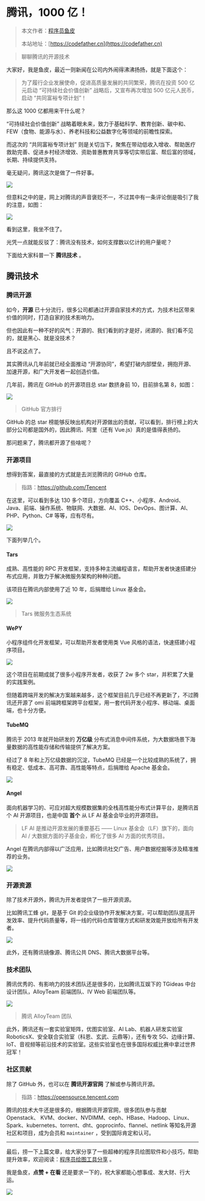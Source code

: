 # 腾讯，1000 亿！

> 本文作者：[程序员鱼皮](https://yuyuanweb.feishu.cn/wiki/Abldw5WkjidySxkKxU2cQdAtnah)
>
> 本站地址：[https://codefather.cn](https://codefather.cn)

> 聊聊腾讯的开源技术

大家好，我是鱼皮，最近一则新闻在公司内外闹得沸沸扬扬，就是下面这个：

> 为了履行企业发展使命，促进高质量发展的共同繁荣，腾讯在投资 500 亿元启动 “可持续社会价值创新” 战略后，又宣布再次增加 500 亿元人民币，启动 “共同富裕专项计划”！

那么这 1000 亿都用来干什么呢？

“可持续社会价值创新” 战略着眼未来，致力于基础科学、教育创新、碳中和、FEW（食物、能源与水）、养老科技和公益数字化等领域的前瞻性探索。

而这次的 “共同富裕专项计划”  则是关切当下，聚焦在带动低收入增收、帮助医疗救助完善、促进乡村经济增效、资助普惠教育共享等切实带后富、帮后富的领域，长期、持续提供支持。

毫无疑问，腾讯这次是做了一件好事。

![](https://pic.yupi.icu/5563/202311091223057.png)

但意料之中的是，网上对腾讯的声音褒贬不一，不过其中有一条评论倒是吸引了我的注意，如图：

![](https://pic.yupi.icu/5563/202311091223033.png)

看到这里，我坐不住了。

光凭一点就能反驳了：腾讯没有技术，如何支撑数以亿计的用户量呢？

下面给大家科普一下 **腾讯技术** 。

## 腾讯技术

### 腾讯开源

如今，**开源** 已十分流行，很多公司都通过开源自家技术的方式，为技术社区带来价值的同时，打造自家的技术影响力。

但也因此有一种不好的风气：开源的、我们看到的才是好，闭源的、我们看不见的，就是黑心、就是没技术？

且不说这点了。

其实腾讯从几年前就已经全面推动 “开源协同”，希望打破内部壁垒，拥抱开源、加速开源，和广大开发者一起创造价值。

几年前，腾讯在 GitHub 的开源项目总 star 数挤身前 10，目前排名第 8，如图：

![](https://pic.yupi.icu/5563/202311091223046.png)

> GitHub 官方排行

GitHub 的总 star 榜能够反映出机构对开源做出的贡献，可以看到，排行榜上的大部分公司都是国外的，因此腾讯、阿里（还有 Vue.js）真的是值得表扬的。

那问题来了，腾讯都开源了些啥呢？

### 开源项目

想得到答案，最直接的方式就是去浏览腾讯的 GitHub 仓库。

> 指路：https://github.com/Tencent

在这里，可以看到多达 130 多个项目，方向覆盖 C++、小程序、Android、Java、前端、操作系统、物联网、大数据、AI、IOS、DevOps、图计算、AI、PHP、Python、C# 等等，应有尽有。

![](https://pic.yupi.icu/5563/202311091223051.png)

下面列举几个。

#### Tars

成熟、高性能的 RPC 开发框架，支持多种主流编程语言，帮助开发者快速搭建分布式应用，并致力于解决微服务架构的种种问题。

该项目在腾讯内部使用了近 10 年，后捐赠给 Linux 基金会。

![](https://pic.yupi.icu/5563/202311091223070.png)

> Tars 微服务生态系统

#### WePY

小程序组件化开发框架，可以帮助开发者使用类 Vue 风格的语法，快速搭建小程序项目。

![](https://pic.yupi.icu/5563/202311091223982.png)

这个项目在前期成就了很多小程序开发者，收获了 2w 多个 star，并积累了大量的实践案例。

但随着跨端开发的解决方案越来越多，这个框架目前几乎已经不再更新了，不过腾讯还开源了 omi 前端跨框架跨平台框架，用一套代码开发小程序、移动端、桌面端，也十分方便。

#### TubeMQ

腾讯于 2013 年就开始研发的 **万亿级** 分布式消息中间件系统，为大数据场景下海量数据的高性能存储和传输提供了解决方案。

经过了 8 年和上万亿级数据的沉淀，TubeMQ 已经是一个比较成熟的系统了，拥有稳定、低成本、高可靠、高性能等特点，后捐赠给 Apache 基金会。

![](https://pic.yupi.icu/5563/202311091223533.jpeg)

#### Angel

面向机器学习的、可应对超大规模数据集的全栈高性能分布式计算平台，是腾讯首个 AI 开源项目，也是中国 **首个** 从 LF AI 基金会毕业的开源项目。

> LF AI 是推动开源发展的重要基石 —— Linux 基金会（LF）旗下的，面向 AI / 大数据方面的子基金会，孵化了很多 AI 方面的优秀项目。

Angel 在腾讯内部得以广泛应用，比如腾讯社交广告、用户数据挖掘等涉及精准推荐的业务。

![](https://pic.yupi.icu/5563/202311091223532.png)

### 开源资源

除了技术开源外，腾讯为开发者提供了一些开源资源。

比如腾讯工蜂 git，是基于 Git 的企业级协作开发解决方案，可以帮助团队提高开发效率、提升代码质量等，将一线的代码仓库管理方式和研发效能开放给所有开发者。

![](https://pic.yupi.icu/5563/202311091223606.png)

此外，还有腾讯镜像源、腾讯公共 DNS、腾讯大数据平台等。

### 技术团队

腾讯优秀的、有影响力的技术团队还是很多的，比如腾讯互娱下的 TGideas 中台设计团队，AlloyTeam 前端团队、IV Web 前端团队等。

![](https://pic.yupi.icu/5563/202311091223599.jpeg)

> 腾讯 AlloyTeam 团队

此外，腾讯还有一套实验室矩阵，优图实验室、AI Lab、机器人研发实验室 RoboticsX、安全联合实验室（科恩、玄武、云鼎等），还有专攻 5G、边缘计算、IoT、音视频等前沿技术的实验室。这些实验室也在很多国际权威比赛中拿过世界冠军！

### 社区贡献

除了 GitHub 外，也可以在 **腾讯开源官网** 了解或参与腾讯开源。

> 指路：https://opensource.tencent.com

腾讯的技术大牛还是很多的，根据腾讯开源官网，很多团队参与贡献 Openstack、 KVM、docker、NVDIMM、ceph、HBase、Hadoop、Linux、Spark、kubernetes、torrent、dht、goprocinfo、flannel、netlink 等知名开源社区和项目，成为会员和 `maintainer` ，受到国际肯定和认可。



------


最后，捞一下上篇文章，给大家分享了一些超棒的程序员绘图软件和小技巧，帮助提升效率，欢迎阅读：[程序员绘图工具分享](https://mp.weixin.qq.com/s?__biz=MzI1NDczNTAwMA==&mid=2247500493&idx=1&sn=26433cdde06f2bde7a1799564793c991&scene=21#wechat_redirect) 。

我是鱼皮，**点赞 + 在看** 还是要求一下的，祝大家都能心想事成、发大财、行大运。

![](https://pic.yupi.icu/5563/202311091223621.png)